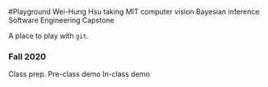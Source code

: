 #Playground
Wei-Hung Hsu taking
MIT computer vision
Bayesian inference
Software Engineering
Capstone

A place to play with `git`.

### Fall 2020
Class prep.
Pre-class demo
In-class demo
